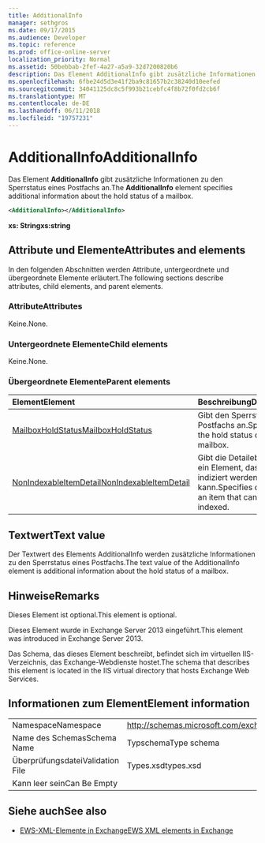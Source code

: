 ```yaml
---
title: AdditionalInfo
manager: sethgros
ms.date: 09/17/2015
ms.audience: Developer
ms.topic: reference
ms.prod: office-online-server
localization_priority: Normal
ms.assetid: 50bebbab-2fef-4a27-a5a9-32d7200820b6
description: Das Element AdditionalInfo gibt zusätzliche Informationen zu den Sperrstatus eines Postfachs an.
ms.openlocfilehash: 6fbe24d5d3e41f2ba9c81657b2c38240d10eefed
ms.sourcegitcommit: 34041125dc8c5f993b21cebfc4f8b72f0fd2cb6f
ms.translationtype: MT
ms.contentlocale: de-DE
ms.lasthandoff: 06/11/2018
ms.locfileid: "19757231"
---
```

# <a name="additionalinfo"></a><span data-ttu-id="6c74c-103">AdditionalInfo</span><span class="sxs-lookup"><span data-stu-id="6c74c-103">AdditionalInfo</span></span>

<span data-ttu-id="6c74c-104">Das Element **AdditionalInfo** gibt zusätzliche Informationen zu den Sperrstatus eines Postfachs an.</span><span class="sxs-lookup"><span data-stu-id="6c74c-104">The **AdditionalInfo** element specifies additional information about the hold status of a mailbox.</span></span> 
  
```XML
<AdditionalInfo></AdditionalInfo>
```

 <span data-ttu-id="6c74c-105">**xs: String**</span><span class="sxs-lookup"><span data-stu-id="6c74c-105">**xs:string**</span></span>
## <a name="attributes-and-elements"></a><span data-ttu-id="6c74c-106">Attribute und Elemente</span><span class="sxs-lookup"><span data-stu-id="6c74c-106">Attributes and elements</span></span>

<span data-ttu-id="6c74c-107">In den folgenden Abschnitten werden Attribute, untergeordnete und übergeordnete Elemente erläutert.</span><span class="sxs-lookup"><span data-stu-id="6c74c-107">The following sections describe attributes, child elements, and parent elements.</span></span>
  
### <a name="attributes"></a><span data-ttu-id="6c74c-108">Attribute</span><span class="sxs-lookup"><span data-stu-id="6c74c-108">Attributes</span></span>

<span data-ttu-id="6c74c-109">Keine.</span><span class="sxs-lookup"><span data-stu-id="6c74c-109">None.</span></span>
  
### <a name="child-elements"></a><span data-ttu-id="6c74c-110">Untergeordnete Elemente</span><span class="sxs-lookup"><span data-stu-id="6c74c-110">Child elements</span></span>

<span data-ttu-id="6c74c-111">Keine.</span><span class="sxs-lookup"><span data-stu-id="6c74c-111">None.</span></span>
  
### <a name="parent-elements"></a><span data-ttu-id="6c74c-112">Übergeordnete Elemente</span><span class="sxs-lookup"><span data-stu-id="6c74c-112">Parent elements</span></span>

|<span data-ttu-id="6c74c-113">**Element**</span><span class="sxs-lookup"><span data-stu-id="6c74c-113">**Element**</span></span>|<span data-ttu-id="6c74c-114">**Beschreibung**</span><span class="sxs-lookup"><span data-stu-id="6c74c-114">**Description**</span></span>|
|:-----|:-----|
|[<span data-ttu-id="6c74c-115">MailboxHoldStatus</span><span class="sxs-lookup"><span data-stu-id="6c74c-115">MailboxHoldStatus</span></span>](mailboxholdstatus.md) <br/> |<span data-ttu-id="6c74c-116">Gibt den Sperrstatus des Postfachs an.</span><span class="sxs-lookup"><span data-stu-id="6c74c-116">Specifies the hold status of the mailbox.</span></span>  <br/> |
|[<span data-ttu-id="6c74c-117">NonIndexableItemDetail</span><span class="sxs-lookup"><span data-stu-id="6c74c-117">NonIndexableItemDetail</span></span>](nonindexableitemdetail.md) <br/> |<span data-ttu-id="6c74c-118">Gibt die Detailebene für ein Element, das nicht indiziert werden kann.</span><span class="sxs-lookup"><span data-stu-id="6c74c-118">Specifies detail for an item that cannot be indexed.</span></span>  <br/> |
   
## <a name="text-value"></a><span data-ttu-id="6c74c-119">Textwert</span><span class="sxs-lookup"><span data-stu-id="6c74c-119">Text value</span></span>

<span data-ttu-id="6c74c-120">Der Textwert des Elements AdditionalInfo werden zusätzliche Informationen zu den Sperrstatus eines Postfachs.</span><span class="sxs-lookup"><span data-stu-id="6c74c-120">The text value of the AdditionalInfo element is additional information about the hold status of a mailbox.</span></span>
  
## <a name="remarks"></a><span data-ttu-id="6c74c-121">Hinweise</span><span class="sxs-lookup"><span data-stu-id="6c74c-121">Remarks</span></span>

<span data-ttu-id="6c74c-122">Dieses Element ist optional.</span><span class="sxs-lookup"><span data-stu-id="6c74c-122">This element is optional.</span></span>
  
<span data-ttu-id="6c74c-123">Dieses Element wurde in Exchange Server 2013 eingeführt.</span><span class="sxs-lookup"><span data-stu-id="6c74c-123">This element was introduced in Exchange Server 2013.</span></span>
  
<span data-ttu-id="6c74c-124">Das Schema, das dieses Element beschreibt, befindet sich im virtuellen IIS-Verzeichnis, das Exchange-Webdienste hostet.</span><span class="sxs-lookup"><span data-stu-id="6c74c-124">The schema that describes this element is located in the IIS virtual directory that hosts Exchange Web Services.</span></span>
  
## <a name="element-information"></a><span data-ttu-id="6c74c-125">Informationen zum Element</span><span class="sxs-lookup"><span data-stu-id="6c74c-125">Element information</span></span>

|||
|:-----|:-----|
|<span data-ttu-id="6c74c-126">Namespace</span><span class="sxs-lookup"><span data-stu-id="6c74c-126">Namespace</span></span>  <br/> |http://schemas.microsoft.com/exchange/services/2006/types  <br/> |
|<span data-ttu-id="6c74c-127">Name des Schemas</span><span class="sxs-lookup"><span data-stu-id="6c74c-127">Schema Name</span></span>  <br/> |<span data-ttu-id="6c74c-128">Typschema</span><span class="sxs-lookup"><span data-stu-id="6c74c-128">Type schema</span></span>  <br/> |
|<span data-ttu-id="6c74c-129">Überprüfungsdatei</span><span class="sxs-lookup"><span data-stu-id="6c74c-129">Validation File</span></span>  <br/> |<span data-ttu-id="6c74c-130">Types.xsd</span><span class="sxs-lookup"><span data-stu-id="6c74c-130">types.xsd</span></span>  <br/> |
|<span data-ttu-id="6c74c-131">Kann leer sein</span><span class="sxs-lookup"><span data-stu-id="6c74c-131">Can Be Empty</span></span>  <br/> ||
   
## <a name="see-also"></a><span data-ttu-id="6c74c-132">Siehe auch</span><span class="sxs-lookup"><span data-stu-id="6c74c-132">See also</span></span>

- [<span data-ttu-id="6c74c-133">EWS-XML-Elemente in Exchange</span><span class="sxs-lookup"><span data-stu-id="6c74c-133">EWS XML elements in Exchange</span></span>](ews-xml-elements-in-exchange.md)

